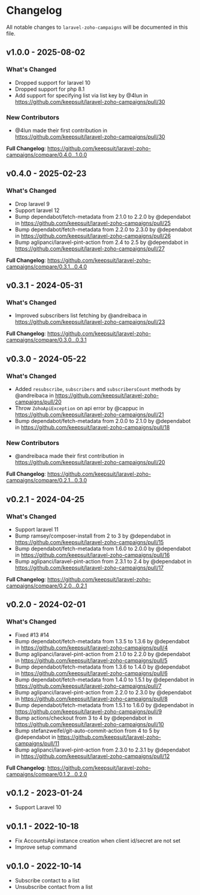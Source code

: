 # Changelog

All notable changes to `laravel-zoho-campaigns` will be documented in this file.

## v1.0.0 - 2025-08-02

### What's Changed

* Dropped support for laravel 10
* Dropped support for php 8.1
* Add support for specifying list via list key by @4lun in https://github.com/keepsuit/laravel-zoho-campaigns/pull/30

### New Contributors

* @4lun made their first contribution in https://github.com/keepsuit/laravel-zoho-campaigns/pull/30

**Full Changelog**: https://github.com/keepsuit/laravel-zoho-campaigns/compare/0.4.0...1.0.0

## v0.4.0 - 2025-02-23

### What's Changed

* Drop laravel 9
* Support laravel 12
* Bump dependabot/fetch-metadata from 2.1.0 to 2.2.0 by @dependabot in https://github.com/keepsuit/laravel-zoho-campaigns/pull/25
* Bump dependabot/fetch-metadata from 2.2.0 to 2.3.0 by @dependabot in https://github.com/keepsuit/laravel-zoho-campaigns/pull/26
* Bump aglipanci/laravel-pint-action from 2.4 to 2.5 by @dependabot in https://github.com/keepsuit/laravel-zoho-campaigns/pull/27

**Full Changelog**: https://github.com/keepsuit/laravel-zoho-campaigns/compare/0.3.1...0.4.0

## v0.3.1 - 2024-05-31

### What's Changed

* Improved subscribers list fetching by @andreibaca in https://github.com/keepsuit/laravel-zoho-campaigns/pull/23

**Full Changelog**: https://github.com/keepsuit/laravel-zoho-campaigns/compare/0.3.0...0.3.1

## v0.3.0 - 2024-05-22

### What's Changed

* Added `resubscribe`, `subscribers` and `subscribersCount` methods by @andreibaca in https://github.com/keepsuit/laravel-zoho-campaigns/pull/20
* Throw `ZohoApiException` on api error by @cappuc in https://github.com/keepsuit/laravel-zoho-campaigns/pull/21
* Bump dependabot/fetch-metadata from 2.0.0 to 2.1.0 by @dependabot in https://github.com/keepsuit/laravel-zoho-campaigns/pull/18

### New Contributors

* @andreibaca made their first contribution in https://github.com/keepsuit/laravel-zoho-campaigns/pull/20

**Full Changelog**: https://github.com/keepsuit/laravel-zoho-campaigns/compare/0.2.1...0.3.0

## v0.2.1 - 2024-04-25

### What's Changed

* Support laravel 11
* Bump ramsey/composer-install from 2 to 3 by @dependabot in https://github.com/keepsuit/laravel-zoho-campaigns/pull/15
* Bump dependabot/fetch-metadata from 1.6.0 to 2.0.0 by @dependabot in https://github.com/keepsuit/laravel-zoho-campaigns/pull/16
* Bump aglipanci/laravel-pint-action from 2.3.1 to 2.4 by @dependabot in https://github.com/keepsuit/laravel-zoho-campaigns/pull/17

**Full Changelog**: https://github.com/keepsuit/laravel-zoho-campaigns/compare/0.2.0...0.2.1

## v0.2.0 - 2024-02-01

### What's Changed

* Fixed #13 #14
* Bump dependabot/fetch-metadata from 1.3.5 to 1.3.6 by @dependabot in https://github.com/keepsuit/laravel-zoho-campaigns/pull/4
* Bump aglipanci/laravel-pint-action from 2.1.0 to 2.2.0 by @dependabot in https://github.com/keepsuit/laravel-zoho-campaigns/pull/5
* Bump dependabot/fetch-metadata from 1.3.6 to 1.4.0 by @dependabot in https://github.com/keepsuit/laravel-zoho-campaigns/pull/6
* Bump dependabot/fetch-metadata from 1.4.0 to 1.5.1 by @dependabot in https://github.com/keepsuit/laravel-zoho-campaigns/pull/7
* Bump aglipanci/laravel-pint-action from 2.2.0 to 2.3.0 by @dependabot in https://github.com/keepsuit/laravel-zoho-campaigns/pull/8
* Bump dependabot/fetch-metadata from 1.5.1 to 1.6.0 by @dependabot in https://github.com/keepsuit/laravel-zoho-campaigns/pull/9
* Bump actions/checkout from 3 to 4 by @dependabot in https://github.com/keepsuit/laravel-zoho-campaigns/pull/10
* Bump stefanzweifel/git-auto-commit-action from 4 to 5 by @dependabot in https://github.com/keepsuit/laravel-zoho-campaigns/pull/11
* Bump aglipanci/laravel-pint-action from 2.3.0 to 2.3.1 by @dependabot in https://github.com/keepsuit/laravel-zoho-campaigns/pull/12

**Full Changelog**: https://github.com/keepsuit/laravel-zoho-campaigns/compare/0.1.2...0.2.0

## v0.1.2 - 2023-01-24

- Support Laravel 10

## v0.1.1 - 2022-10-18

- Fix AccountsApi instance creation when client id/secret are not set
- Improve setup command

## v0.1.0 - 2022-10-14

- Subscribe contact to a list
- Unsubscribe contact from a list

